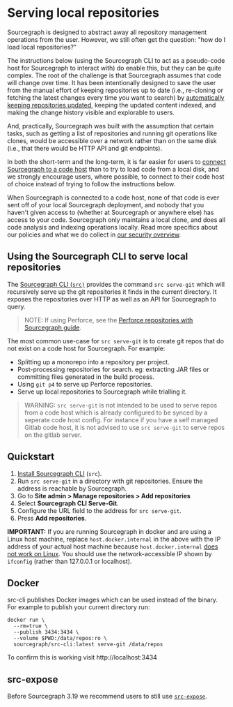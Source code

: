 # Serving local repositories

Sourcegraph is designed to abstract away all repository management operations from the user. However, we still often get the question: "how do I load local repositories?"

The instructions below (using the Sourcegraph CLI to act as a pseudo-code host for Sourcegraph to interact with) do enable this, but they can be quite complex. The root of the challenge is that Sourcegraph assumes that code will change over time. It has been intentionally designed to save the user from the manual effort of keeping repositories up to date (i.e., re-cloning or fetching the latest changes every time you want to search) by [automatically keeping repositories updated](https://docs.sourcegraph.com/admin/repo/update_frequency), keeping the updated content indexed, and making the change history visible and explorable to users.

And, practically, Sourcegraph was built with the assumption that certain tasks, such as getting a list of repositories and running git operations like clones, would be accessible over a network rather than on the same disk (i.e., that there would be HTTP API and git endpoints).

In both the short-term and the long-term, it is far easier for users to [connect Sourcegraph to a code host](https://docs.sourcegraph.com/admin/external_service) than to try to load code from a local disk, and we strongly encourage users, where possible, to connect to their code host of choice instead of trying to follow the instructions below. 

When Sourcegraph is connected to a code host, none of that code is ever sent off of your local Sourcegraph deployment, and nobody that you haven't given access to (whether at Sourcegraph or anywhere else) has access to your code. Sourcegraph only maintains a local clone, and does all code analysis and indexing operations locally. Read more specifics about our policies and what we do collect in [our security overview](https://about.sourcegraph.com/security/#Sourcegraph-on-premise).

## Using the Sourcegraph CLI to serve local repositories

The [Sourcegraph CLI (`src)`](https://github.com/sourcegraph/src-cli) provides the command `src serve-git` which will recursively serve up the git repositories it finds in the current directory. It exposes the repositories over HTTP as well as an API for Sourcegraph to query.

>NOTE: If using Perforce, see the [Perforce repositories with Sourcegraph guide](../repo/perforce.md).

The most common use-case for `src serve-git` is to create git repos that do not exist on a code host for Sourcegraph. For example:

- Splitting up a monorepo into a repository per project.
- Post-processing repositories for search. eg: extracting JAR files or committing files generated in the build process.
- Using `git p4` to serve up Perforce repositories.
- Serve up local repositories to Sourcegraph while trialling it.

> WARNING: `src serve-git` is not intended to be used to serve repos from a code host which is already configured to be synced by a seperate code host config. For instance if you have a self managed Gitlab code host, it is not advised to use `src serve-git` to serve repos on the gitlab server. 

## Quickstart

1. [Install Sourcegraph CLI](https://github.com/sourcegraph/src-cli#installation) (`src`).
1. Run `src serve-git` in a directory with git repositories. Ensure the address is reachable by Sourcegraph.
1. Go to **Site admin > Manage repositories > Add repositories**
1. Select **Sourcegraph CLI Serve-Git**.
1. Configure the URL field to the address for `src serve-git`.
1. Press **Add repositories**.

**IMPORTANT:** If you are running Sourcegraph in docker and are using a Linux host machine, replace `host.docker.internal` in the above with the IP address of your actual host machine because `host.docker.internal` [does not work on Linux](https://github.com/docker/for-linux/issues/264). You should use the network-accessible IP shown by `ifconfig` (rather than 127.0.0.1 or localhost).

## Docker

src-cli publishes Docker images which can be used instead of the binary. For example to publish your current directory run:

```
docker run \
  --rm=true \
  --publish 3434:3434 \
  --volume $PWD:/data/repos:ro \
  sourcegraph/src-cli:latest serve-git /data/repos
```

To confirm this is working visit http://localhost:3434

## src-expose

Before Sourcegraph 3.19 we recommend users to still use [`src-expose`](non-git.md).
